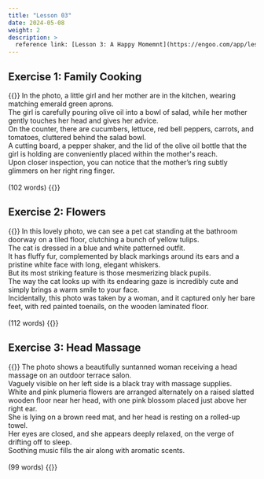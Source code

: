 ```yaml
---
title: "Lesson 03"
date: 2024-05-08
weight: 2
description: >
  reference link: [Lesson 3: A Happy Momemnt](https://engoo.com/app/lessons/describing-pictures-intermediate-describing-pictures-a-happy-moment/WAkGVkBpEeer4w8JMYgNuQ?category_id=P_HriMOnEeifo0O-yMP42w&course_id=ZZasjsOnEeiHZVOMC0VfdA)
---
```


## Exercise 1: Family Cooking

{{<card header="**Script**">}}
In the photo, a little girl and her mother are in the kitchen, wearing matching emerald green aprons. <br/>
The girl is carefully pouring olive oil into a bowl of salad, while her mother gently touches her head and gives her advice. <br/>
On the counter, there are cucumbers, lettuce, red bell peppers, carrots, and tomatoes, cluttered behind the salad bowl. <br/>
A cutting board, a pepper shaker, and the lid of the olive oil bottle that the girl is holding are conveniently placed within the mother's reach.<br/>
Upon closer inspection, you can notice that the mother’s ring subtly glimmers on her right ring finger.<br/>
<br/>
(102 words)
{{</card>}}

## Exercise 2: Flowers

{{<card header="**Script**">}}
In this lovely photo, we can see a pet cat standing at the bathroom doorway on a tiled floor, clutching a bunch of yellow tulips.<br/>
The cat is dressed in a blue and white patterned outfit.<br/>
It has fluffy fur, complemented by black markings around its ears and a pristine white face with long, elegant whiskers.<br/>
But its most striking feature is those mesmerizing black pupils.<br/>
The way the cat looks up with its endearing gaze is incredibly cute and simply brings a warm smile to your face.<br/>
Incidentally, this photo was taken by a woman, and it captured only her bare feet, with red painted toenails, on the wooden laminated floor.<br/>
<br/>
(112 words)
{{</card>}}

## Exercise 3: Head Massage

{{<card header="**Script**">}}
The photo shows a beautifully suntanned woman receiving a head massage on an outdoor terrace salon. <br/>
Vaguely visible on her left side is a black tray with massage supplies. <br/>
White and pink plumeria flowers are arranged alternately on a raised slatted wooden floor near her head, with one pink blossom placed just above her right ear. <br/>
She is lying on a brown reed mat, and her head is resting on a rolled-up towel. <br/>
Her eyes are closed, and she appears deeply relaxed, on the verge of drifting off to sleep. <br/>
Soothing music fills the air along with aromatic scents.<br/>
<br/>
(99 words)
{{</card>}}

